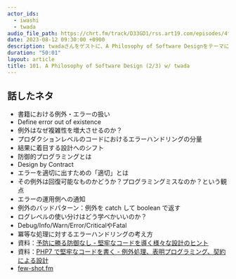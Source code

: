 ```yaml
---
actor_ids:
  - iwashi
  - twada
audio_file_path: https://chrt.fm/track/D33GD1/rss.art19.com/episodes/4f7f39ee-1c42-4e34-b6c9-d4ca87918ba1.mp3
date: 2023-08-12 09:30:00 +0900
description: twadaさんをゲストに、A Philosophy of Software DesignをテーマにしたエピソードのPart2です。今回は「例外」についてひたすら語っていただきました。
duration: "50:01"
layout: article
title: 101. A Philosophy of Software Design (2/3) w/ twada
---
```


## 話したネタ

- 書籍における例外・エラーの扱い
- Define error out of existence
- 例外はなぜ複雑性を増大させるのか？
- プロダクションレベルのコードにおけるエラーハンドリングの分量
- 結果に着目する設計へのシフト
- 防御的プログラミングとは
- Design by Contract
- エラーを適切に出すための「適切」とは
- その例外は回復可能なものかどうか？プログラミングミスなのか？という観点
- エラーの運用側への通知
- 例外のバッドパターン：例外を catch して boolean で返す
- ログレベルの使い分けはどう学べかいいのか？
- Debug/Info/Warn/Error/CriticalやFatal
- 冪等な処理に対するエラーハンドリングの考え方
- 資料：[予防に勝る防御なし - 堅牢なコードを導く様々な設計のヒント](https://speakerdeck.com/twada/growing-reliable-code-phperkaigi-2022)
- 資料：[PHP7 で堅牢なコードを書く - 例外処理、表明プログラミング、契約による設計 ](https://speakerdeck.com/twada/php-conference-2016)
- [few-shot.fm](https://podcasters.spotify.com/pod/show/few-shot-fm)